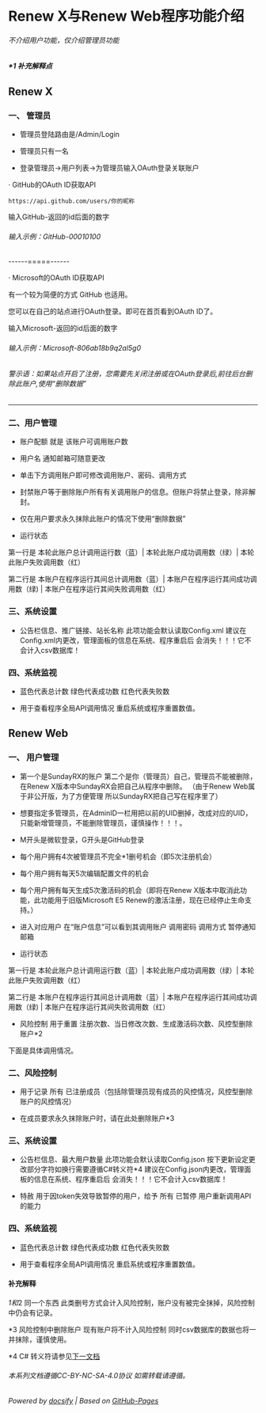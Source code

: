# Renew X与Renew Web程序功能介绍

###### 不介绍用户功能，仅介绍管理员功能

##### *1 补充解释点


## Renew X

### 一、 管理员

- 管理员登陆路由是/Admin/Login

- 管理员只有一名

- 登录管理员->用户列表->为管理员输入OAuth登录关联账户

· GitHub的OAuth ID获取API
~~~
https://api.github.com/users/你的昵称
~~~

输入GitHub-返回的id后面的数字

###### 输入示例：GitHub-00010100

------=====------

· Microsoft的OAuth ID获取API

有一个较为简便的方式 GitHub 也适用。

您可以在自己的站点进行OAuth登录。即可在首页看到OAuth ID了。

输入Microsoft-返回的id后面的数字

###### 输入示例：Microsoft-806ab18b9q2al5g0

###### 警示语：如果站点开启了注册，您需要先关闭注册或在OAuth登录后,前往后台删除此账户,使用“删除数据”

----


### 二、用户管理

- 账户配额 就是 该账户可调用账户数

- 用户名 通知邮箱可随意更改

- 单击下方调用账户即可修改调用账户、密码、调用方式

- 封禁账户等于删除账户所有有关调用账户的信息。但账户将禁止登录，除非解封。

- 仅在用户要求永久抹除此账户的情况下使用“删除数据”

- 运行状态 
 
第一行是 本轮此账户总计调用运行数（蓝）| 本轮此账户成功调用数（绿）| 本轮此账户失败调用数（红）

第二行是 本账户在程序运行其间总计调用数（蓝）| 本账户在程序运行其间成功调用数（绿) | 本账户在程序运行其间失败调用数（红）


### 三、系统设置

- 公告栏信息、推广链接、站长名称 此项功能会默认读取Config.xml 建议在Config.xml内更改，管理面板的信息在系统、程序重启后 会消失！！！它不会计入csv数据库！


### 四、系统监视

- 蓝色代表总计数 绿色代表成功数 红色代表失败数

- 用于查看程序全局API调用情况 重启系统或程序重置数值。



## Renew Web


### 一、 用户管理 

- 第一个是SundayRX的账户 第二个是你（管理员）自己，管理员不能被删除，在Renew X版本中SundayRX会把自己从程序中删除。
（由于Renew Web属于非公开版，为了方便管理 所以SundayRX把自己写在程序里了）

- 想要指定多管理员，在AdminID一栏用把以前的UID删掉，改成对应的UID，只能新增管理员，不能删除管理员，谨慎操作！！！。

- M开头是微软登录，G开头是GitHub登录

- 每个用户拥有4次被管理员不完全*1删号机会（即5次注册机会）

- 每个用户拥有每天5次编辑配置文件的机会

- 每个用户拥有每天生成5次激活码的机会（即将在Renew X版本中取消此功能，此功能用于旧版Microsoft E5 Renew的激活注册，现在已经停止生命支持。）

- 进入对应用户 在“账户信息”可以看到其调用账户 调用密码 调用方式 暂停通知邮箱

- 运行状态 
 
第一行是 本轮此账户总计调用运行数（蓝）| 本轮此账户成功调用数（绿）| 本轮此账户失败调用数（红）

第二行是 本账户在程序运行其间总计调用数（蓝）| 本账户在程序运行其间成功调用数（绿) | 本账户在程序运行其间失败调用数（红）

- 风险控制 用于重置 注册次数、当日修改次数、生成激活码次数、风控型删除账户*2

下面是具体调用情况。


### 二、风险控制

- 用于记录 所有 已注册成员（包括除管理员现有成员的风控情况，风控型删除账户的风控情况）

- 在成员要求永久抹除账户时，请在此处删除账户*3


### 三、系统设置

- 公告栏信息、最大用户数量 此项功能会默认读取Config.json 按下更新设定更改部分字符如换行需要遵循C#转义符*4 建议在Config.json内更改，管理面板的信息在系统、程序重启后 会消失！！！它不会计入csv数据库！

- 特赦 用于因token失效导致暂停的用户，给予 所有 已暂停 用户重新调用API的能力


### 四、系统监视

- 蓝色代表总计数 绿色代表成功数 红色代表失败数

- 用于查看程序全局API调用情况 重启系统或程序重置数值。


#### 补充解释

*1和*2 同一个东西 此类删号方式会计入风险控制，账户没有被完全抹掉，风险控制 中仍会有记录。

*3 风险控制中删除账户 现有账户将不计入风险控制 同时csv数据库的数据也将一并抹除，谨慎使用。

*4 C# 转义符请参见[下一文档](CSharpSymbol.md)


###### 本系列文档遵循CC-BY-NC-SA-4.0协议 如需转载请遵循。

###### Powered by [docsify](https://docsify.js.org/#/zh-cn/) | Based on [GitHub-Pages](https://github.com/leeskyler-top/Microsoft365-E5Developer-Renew-Web-Docs/)
